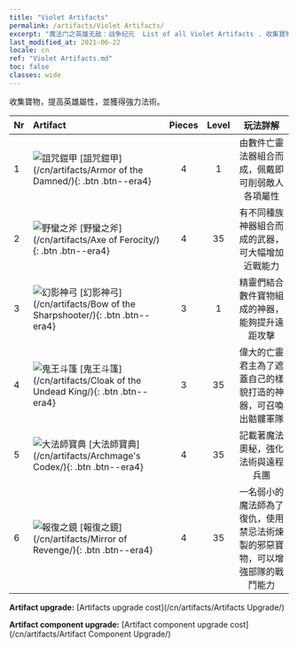 ```yaml
---
title: "Violet Artifacts"
permalink: /artifacts/Violet Artifacts/
excerpt: "魔法门之英雄无敌：战争纪元  List of all Violet Artifacts . 收集寶物，提高英雄屬性，並獲得強力法術。"
last_modified_at: 2021-06-22
locale: cn
ref: "Violet Artifacts.md"
toc: false
classes: wide
---
```


  收集寶物，提高英雄屬性，並獲得強力法術。

  |  Nr  |    Artifact    | Pieces |  Level | 玩法詳解   |
  |:-----|:---------------|:------:|:------:|:--------------:|
  | 1   | ![詛咒鎧甲](/images/t/icon_artifact_30.png) [詛咒鎧甲](/cn/artifacts/Armor of the Damned/){: .btn .btn--era4} | 4 | 1 | 由數件亡靈法器組合而成，佩戴即可削弱敵人各項屬性 |
  | 2   | ![野蠻之斧](/images/t/icon_artifact_31.png) [野蠻之斧](/cn/artifacts/Axe of Ferocity/){: .btn .btn--era4} | 4 | 35 | 有不同種族神器組合而成的武器，可大幅增加近戰能力 |
  | 3   | ![幻影神弓](/images/t/icon_artifact_10.png) [幻影神弓](/cn/artifacts/Bow of the Sharpshooter/){: .btn .btn--era4} | 3 | 1 | 精靈們結合數件寶物組成的神器，能夠提升遠距攻擊 |
  | 4   | ![鬼王斗篷](/images/t/icon_artifact_32.png) [鬼王斗篷](/cn/artifacts/Cloak of the Undead King/){: .btn .btn--era4} | 3 | 35 | 偉大的亡靈君主為了遮蓋自己的樣貌打造的神器，可召喚出骷髏軍隊 |
  | 5   | ![大法師寶典](/images/t/icon_artifact_34.png) [大法師寶典](/cn/artifacts/Archmage's Codex/){: .btn .btn--era4} | 4 | 35 | 記載著魔法奧秘，強化法術與遠程兵團 |
  | 6   | ![報復之鏡](/images/t/icon_artifact_35.png) [報復之鏡](/cn/artifacts/Mirror of Revenge/){: .btn .btn--era4} | 4 | 35 | 一名弱小的魔法師為了復仇，使用禁忌法術煉製的邪惡寶物，可以增強部隊的戰鬥能力 |


  **Artifact upgrade:** [Artifacts upgrade cost](/cn/artifacts/Artifacts Upgrade/)

 **Artifact component upgrade:** [Artifact component upgrade cost](/cn/artifacts/Artifact Component Upgrade/)

